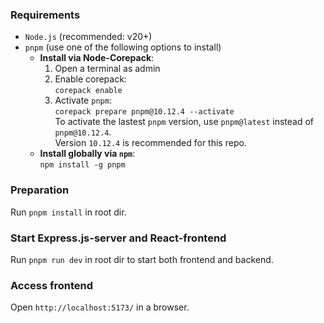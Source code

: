 ### Requirements
- `Node.js` (recommended: v20+)
- `pnpm` (use one of the following options to install)
  - **Install via Node-Corepack**:  
    1. Open a terminal as admin
    2. Enable corepack:  
    `corepack enable`
    3. Activate `pnpm`:  
    `corepack prepare pnpm@10.12.4 --activate`  
    To activate the lastest `pnpm` version, use `pnpm@latest` instead of `pnpm@10.12.4`.  
    Version `10.12.4` is recommended for this repo.  
  - **Install globally via `npm`**:  
  `npm install -g pnpm`

### Preparation
Run `pnpm install` in root dir.

### Start Express.js-server and React-frontend
Run `pnpm run dev` in root dir to start both frontend and backend.

### Access frontend
Open `http://localhost:5173/` in a browser.
